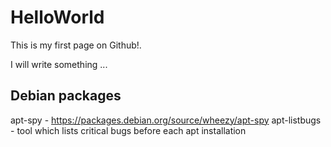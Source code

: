 HelloWorld
==========

This is my first page on Github!.

I will write something ...

Debian packages
----------
apt-spy - https://packages.debian.org/source/wheezy/apt-spy
apt-listbugs - tool which lists critical bugs before each apt installation


